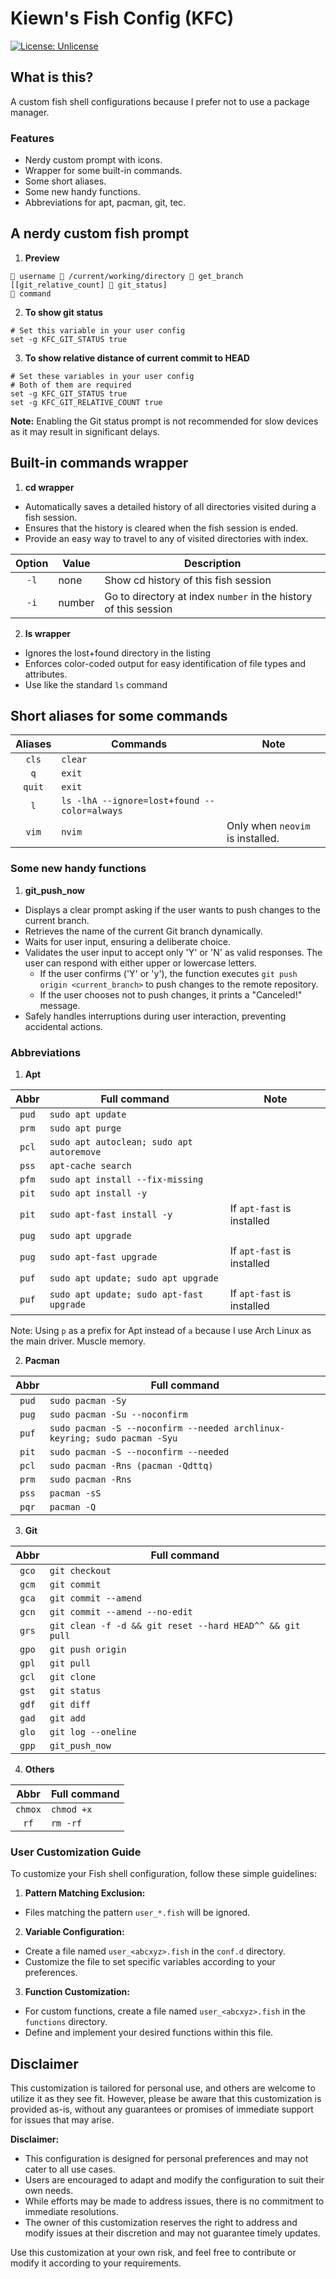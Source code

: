 # Kiewn's Fish Config (KFC)

[![License: Unlicense](https://img.shields.io/badge/license-Unlicense-green.svg)](http://unlicense.org/)

## What is this?
A custom fish shell configurations because I prefer not to use a package manager.

### Features
- Nerdy custom prompt with icons.
- Wrapper for some built-in commands.
- Some short aliases.
- Some new handy functions.
- Abbreviations for apt, pacman, git, tec.

## A nerdy custom fish prompt

1. **Preview**

```plaintext
 username 󰉋 /current/working/directory  get_branch [[git_relative_count]  git_status]
󰶻 command
```
2. **To show git status**
```fish
# Set this variable in your user config
set -g KFC_GIT_STATUS true
```
3. **To show relative distance of current commit to HEAD**
```fish
# Set these variables in your user config
# Both of them are required
set -g KFC_GIT_STATUS true
set -g KFC_GIT_RELATIVE_COUNT true
```
**Note:** Enabling the Git status prompt is not recommended for slow devices as it may result in significant delays.

## Built-in commands wrapper

1. **cd wrapper**

- Automatically saves a detailed history of all directories visited during a fish session.
- Ensures that the history is cleared when the fish session is ended.
- Provide an easy way to travel to any of visited directories with index.
  
| Option | Value     | Description               |
| :--------: | ------- | ------------------------- |
| `-l` | none | Show cd history of this fish session |
| `-i` | number |  Go to directory at index `number` in  the history of this session |

2. **ls wrapper**

- Ignores the lost+found directory in the listing
- Enforces color-coded output for easy identification of file types and attributes.
- Use like the standard `ls` command

## Short aliases for some commands

| Aliases | Commands     | Note               |
| :-----: | ----------- | ------------------ |
|  `cls`  | `clear` | |
|   `q`  | `exit` | |
| `quit`  | `exit` | |
|   `l`   | `ls -lhA --ignore=lost+found --color=always` | |
|  `vim` | `nvim` | Only when `neovim` is installed. |

### Some new handy functions

1. **git_push_now**

- Displays a clear prompt asking if the user wants to push changes to the current branch.
- Retrieves the name of the current Git branch dynamically.
- Waits for user input, ensuring a deliberate choice.
- Validates the user input to accept only 'Y' or 'N' as valid responses. The user can respond with either upper or lowercase letters.
   - If the user confirms ('Y' or 'y'), the function executes `git push origin <current_branch>` to push changes to the remote repository.
   - If the user chooses not to push changes, it prints a "Canceled!" message.
- Safely handles interruptions during user interaction, preventing accidental actions.

### Abbreviations

1. **Apt**

| Abbr | Full command | Note                |
| :--------: | ------- | ------------------------- |
| `pud` | `sudo apt update` | |
| `prm` | `sudo apt purge` | |
| `pcl` | `sudo apt autoclean; sudo apt autoremove` | |
| `pss` | `apt-cache search` | |
| `pfm` | `sudo apt install --fix-missing` | |
| `pit` | `sudo apt install -y` | |
| `pit` | `sudo apt-fast install -y` | If `apt-fast` is installed |
| `pug` | `sudo apt upgrade` | |
| `pug` | `sudo apt-fast upgrade` | If `apt-fast` is installed |
| `puf` | `sudo apt update; sudo apt upgrade` | |
| `puf` | `sudo apt update; sudo apt-fast upgrade` | If `apt-fast` is installed |

Note: Using `p` as a prefix for Apt instead of `a` because I use Arch Linux as the main driver. Muscle memory.

2. **Pacman**

| Abbr | Full command |
| :-------: | ------- |
| `pud` | `sudo pacman -Sy` |
| `pug` | `sudo pacman -Su --noconfirm` |
| `puf` | `sudo pacman -S --noconfirm --needed archlinux-keyring; sudo pacman -Syu` |
| `pit` | `sudo pacman -S --noconfirm --needed` |
| `pcl` | `sudo pacman -Rns (pacman -Qdttq)` |
| `prm` | `sudo pacman -Rns` |
| `pss` | `pacman -sS` |
| `pqr` | `pacman -Q` |

3. **Git**

| Abbr | Full command |
| :--------: | ------- |
|`gco`|`git checkout`|
|`gcm`|`git commit`|
|`gca`|`git commit --amend`|
|`gcn`|`git commit --amend --no-edit`|
|`grs`|`git clean -f -d && git reset --hard HEAD^^ && git pull`|
|`gpo`|`git push origin`|
|`gpl`|`git pull`|
|`gcl`|`git clone`|
|`gst`|`git status`|
|`gdf`|`git diff`|
|`gad`|`git add`|
|`glo`|`git log --oneline`|
|`gpp`|`git_push_now`|

4. **Others**

| Abbr | Full command |
| :--------: | ------- |
|`chmox`|`chmod +x`|
|`rf`|`rm -rf`|

### User Customization Guide

To customize your Fish shell configuration, follow these simple guidelines:

1. **Pattern Matching Exclusion:**
  - Files matching the pattern `user_*.fish` will be ignored.
2. **Variable Configuration:**
  - Create a file named `user_<abcxyz>.fish` in the `conf.d` directory.
  - Customize the file to set specific variables according to your preferences.
3. **Function Customization:**
  - For custom functions, create a file named `user_<abcxyz>.fish` in the `functions` directory.
  - Define and implement your desired functions within this file.

## Disclaimer

This customization is tailored for personal use, and others are welcome to utilize it as they see fit. However, please be aware that this customization is provided as-is, without any guarantees or promises of immediate support for issues that may arise.

**Disclaimer:**
- This configuration is designed for personal preferences and may not cater to all use cases.
- Users are encouraged to adapt and modify the configuration to suit their own needs.
- While efforts may be made to address issues, there is no commitment to immediate resolutions.
- The owner of this customization reserves the right to address and modify issues at their discretion and may not guarantee timely updates.

Use this customization at your own risk, and feel free to contribute or modify it according to your requirements.
